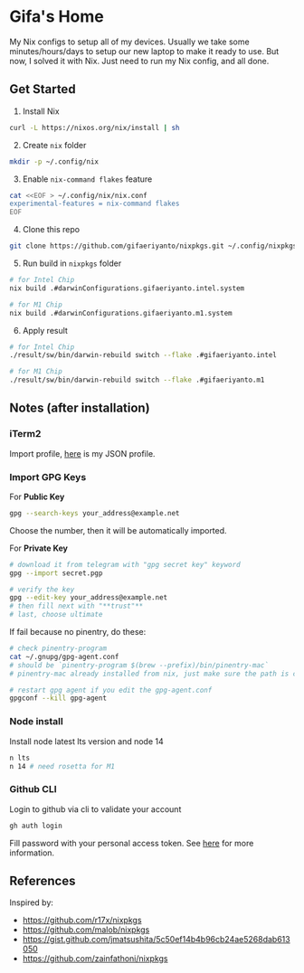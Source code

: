 # Gifa's Home

My Nix configs to setup all of my devices. Usually we take some minutes/hours/days to setup our new laptop to make it ready to use. But now, I solved it with Nix. Just need to run my Nix config, and all done.

## Get Started

1. Install Nix

```bash
curl -L https://nixos.org/nix/install | sh
```

2. Create `nix` folder

```bash
mkdir -p ~/.config/nix
```

3. Enable `nix-command flakes` feature

```bash
cat <<EOF > ~/.config/nix/nix.conf
experimental-features = nix-command flakes
EOF
```

4. Clone this repo

```bash
git clone https://github.com/gifaeriyanto/nixpkgs.git ~/.config/nixpkgs
```

5. Run build in `nixpkgs` folder

```bash
# for Intel Chip
nix build .#darwinConfigurations.gifaeriyanto.intel.system

# for M1 Chip
nix build .#darwinConfigurations.gifaeriyanto.m1.system
```

6. Apply result

```bash
# for Intel Chip
./result/sw/bin/darwin-rebuild switch --flake .#gifaeriyanto.intel

# for M1 Chip
./result/sw/bin/darwin-rebuild switch --flake .#gifaeriyanto.m1
```

## Notes (after installation)

### iTerm2

Import profile, [here](https://gist.github.com/gifaeriyanto/1c2cfea240fdcf9360afe9cb51ae5a4b) is my JSON profile.

### Import GPG Keys

For **Public Key**

```bash
gpg --search-keys your_address@example.net
```

Choose the number, then it will be automatically imported.

For **Private Key**

```bash
# download it from telegram with "gpg secret key" keyword
gpg --import secret.pgp

# verify the key
gpg --edit-key your_address@example.net
# then fill next with "**trust"**
# last, choose ultimate
```

If fail because no pinentry, do these:

```bash
# check pinentry-program
cat ~/.gnupg/gpg-agent.conf
# should be `pinentry-program $(brew --prefix)/bin/pinentry-mac`
# pinentry-mac already installed from nix, just make sure the path is correct

# restart gpg agent if you edit the gpg-agent.conf
gpgconf --kill gpg-agent
```

### Node install

Install node latest lts version and node 14

```bash
n lts
n 14 # need rosetta for M1
```

### Github CLI

Login to github via cli to validate your account

```bash
gh auth login
```

Fill password with your personal access token. See [here](https://docs.github.com/en/authentication/keeping-your-account-and-data-secure/creating-a-personal-access-token) for more information.

## References

Inspired by:

- https://github.com/r17x/nixpkgs
- https://github.com/malob/nixpkgs
- https://gist.github.com/jmatsushita/5c50ef14b4b96cb24ae5268dab613050
- https://github.com/zainfathoni/nixpkgs
